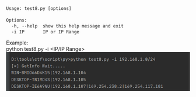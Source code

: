 ```text
Usage: test8.py [options]

Options:
  -h, --help  show this help message and exit
  -i IP       IP or IP Range
```

Example:  
python test8.py -i <IP/IP Range>  
![](Example.png)
